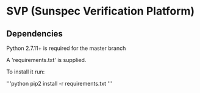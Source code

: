 # SVP (Sunspec Verification Platform) #

## Dependencies ##

Python 2.7.11+ is required for the master branch

A 'requirements.txt' is supplied.

To install it run:

'''python
pip2 install -r requirements.txt
'''


